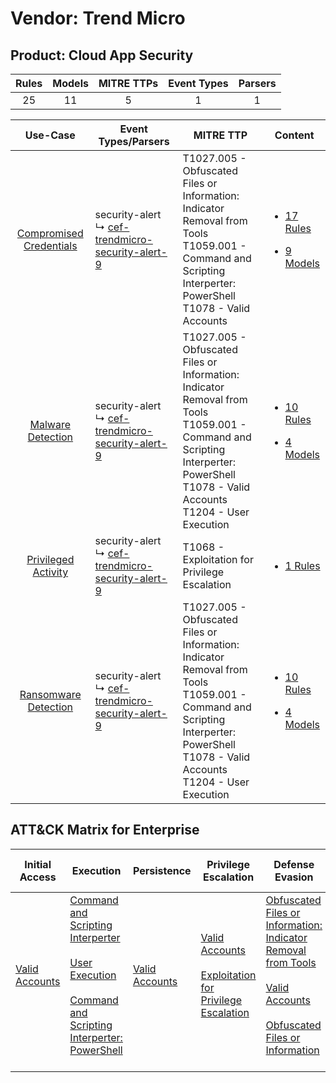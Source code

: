 Vendor: Trend Micro
===================
Product: Cloud App Security
---------------------------
| Rules | Models | MITRE TTPs | Event Types | Parsers |
|:-----:|:------:|:----------:|:-----------:|:-------:|
|  25   |   11   |     5      |      1      |    1    |

|                                  Use-Case                                  | Event Types/Parsers                                                                                                   | MITRE TTP                                                                                                                                                                                      | Content                                                                                                                            |
|:--------------------------------------------------------------------------:| --------------------------------------------------------------------------------------------------------------------- | ---------------------------------------------------------------------------------------------------------------------------------------------------------------------------------------------- | ---------------------------------------------------------------------------------------------------------------------------------- |
| [Compromised Credentials](../../../UseCases/uc_compromised_credentials.md) |  security-alert<br> ↳ [cef-trendmicro-security-alert-9](Parsers/parserContent_cef-trendmicro-security-alert-9.md)<br> | T1027.005 - Obfuscated Files or Information: Indicator Removal from Tools<br>T1059.001 - Command and Scripting Interperter: PowerShell<br>T1078 - Valid Accounts<br>                           | [<ul><li>17 Rules</li></ul><ul><li>9 Models</li></ul>](Rules_Models/r_m_trend_micro_cloud_app_security_Compromised_Credentials.md) |
|       [Malware Detection](../../../UseCases/uc_malware_detection.md)       |  security-alert<br> ↳ [cef-trendmicro-security-alert-9](Parsers/parserContent_cef-trendmicro-security-alert-9.md)<br> | T1027.005 - Obfuscated Files or Information: Indicator Removal from Tools<br>T1059.001 - Command and Scripting Interperter: PowerShell<br>T1078 - Valid Accounts<br>T1204 - User Execution<br> | [<ul><li>10 Rules</li></ul><ul><li>4 Models</li></ul>](Rules_Models/r_m_trend_micro_cloud_app_security_Malware_Detection.md)       |
|     [Privileged Activity](../../../UseCases/uc_privileged_activity.md)     |  security-alert<br> ↳ [cef-trendmicro-security-alert-9](Parsers/parserContent_cef-trendmicro-security-alert-9.md)<br> | T1068 - Exploitation for Privilege Escalation<br>                                                                                                                                              | [<ul><li>1 Rules</li></ul>](Rules_Models/r_m_trend_micro_cloud_app_security_Privileged_Activity.md)                                |
|    [Ransomware Detection](../../../UseCases/uc_ransomware_detection.md)    |  security-alert<br> ↳ [cef-trendmicro-security-alert-9](Parsers/parserContent_cef-trendmicro-security-alert-9.md)<br> | T1027.005 - Obfuscated Files or Information: Indicator Removal from Tools<br>T1059.001 - Command and Scripting Interperter: PowerShell<br>T1078 - Valid Accounts<br>T1204 - User Execution<br> | [<ul><li>10 Rules</li></ul><ul><li>4 Models</li></ul>](Rules_Models/r_m_trend_micro_cloud_app_security_Ransomware_Detection.md)    |

ATT&CK Matrix for Enterprise
----------------------------
| Initial Access                                                      | Execution                                                                                                                                                                                                                                                       | Persistence                                                         | Privilege Escalation                                                                                                                                          | Defense Evasion                                                                                                                                                                                                                                                               | Credential Access | Discovery | Lateral Movement | Collection | Command and Control | Exfiltration | Impact |
| ------------------------------------------------------------------- | --------------------------------------------------------------------------------------------------------------------------------------------------------------------------------------------------------------------------------------------------------------- | ------------------------------------------------------------------- | ------------------------------------------------------------------------------------------------------------------------------------------------------------- | ----------------------------------------------------------------------------------------------------------------------------------------------------------------------------------------------------------------------------------------------------------------------------- | ----------------- | --------- | ---------------- | ---------- | ------------------- | ------------ | ------ |
| [Valid Accounts](https://attack.mitre.org/techniques/T1078)<br><br> | [Command and Scripting Interperter](https://attack.mitre.org/techniques/T1059)<br><br>[User Execution](https://attack.mitre.org/techniques/T1204)<br><br>[Command and Scripting Interperter: PowerShell](https://attack.mitre.org/techniques/T1059/001)<br><br> | [Valid Accounts](https://attack.mitre.org/techniques/T1078)<br><br> | [Valid Accounts](https://attack.mitre.org/techniques/T1078)<br><br>[Exploitation for Privilege Escalation](https://attack.mitre.org/techniques/T1068)<br><br> | [Obfuscated Files or Information: Indicator Removal from Tools](https://attack.mitre.org/techniques/T1027/005)<br><br>[Valid Accounts](https://attack.mitre.org/techniques/T1078)<br><br>[Obfuscated Files or Information](https://attack.mitre.org/techniques/T1027)<br><br> |                   |           |                  |            |                     |              |        |